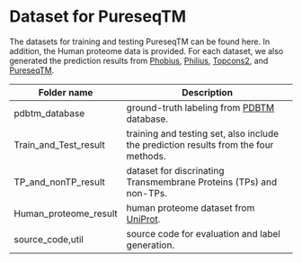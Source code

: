 # Dataset for PureseqTM
The datasets for training and testing PureseqTM can be found here. In addition, the Human proteome data is provided. For each dataset, we also generated the prediction results from [Phobius](http://phobius.sbc.su.se/), [Philius](http://www.yeastrc.org/philius/pages/philius/runPhilius.jsp), [Topcons2](http://topcons.cbr.su.se/), and [PureseqTM](http://pureseqtm.predmp.com/).


| Folder name   | Description   |
| ------------- | ------------- |
| pdbtm_database        | ground-truth labeling from [PDBTM](http://pdbtm.enzim.hu/) database. |
| Train_and_Test_result | training and testing set, also include the prediction results from the four methods. |
| TP_and_nonTP_result   | dataset for discrinating Transmembrane Proteins (TPs) and non-TPs. |
| Human_proteome_result | human proteome dataset from [UniProt](https://www.uniprot.org/). |
| source_code,util      | source code for evaluation and label generation.  |


